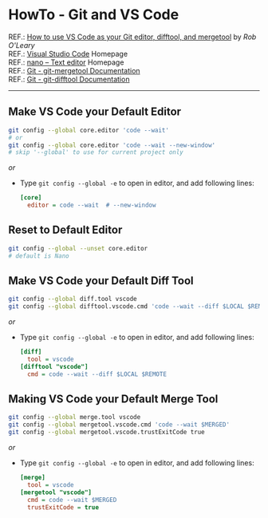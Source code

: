 # HowTo - Git and VS Code

REF.: [How to use VS Code as your Git editor, difftool, and mergetool](https://www.roboleary.net/vscode/2020/09/15/vscode-git.html) by _Rob O'Leary_  
REF.: [Visual Studio Code](https://code.visualstudio.com/) Homepage  
REF.: [nano &ndash; Text editor](https://www.nano-editor.org/) Homepage  
REF.: [Git - git-mergetool Documentation](https://git-scm.com/docs/git-mergetool)  
REF.: [Git - git-difftool Documentation](https://git-scm.com/docs/git-difftool)  

----

## Make VS Code your Default Editor

```bash
git config --global core.editor 'code --wait'
# or
git config --global core.editor 'code --wait --new-window'
# skip '--global' to use for current project only
```

_or_

- Type `git config --global -e` to open in editor, and add following lines:

  ```ini
  [core]
    editor = code --wait  # --new-window
  ```

## Reset to Default Editor

```bash
git config --global --unset core.editor
# default is Nano
```

## Make VS Code your Default Diff Tool

```bash
git config --global diff.tool vscode
git config --global difftool.vscode.cmd 'code --wait --diff $LOCAL $REMOTE'
```

_or_

- Type `git config --global -e` to open in editor, and add following lines:

  ```ini
  [diff]
    tool = vscode
  [difftool "vscode"]
    cmd = code --wait --diff $LOCAL $REMOTE
  ```

## Making VS Code your Default Merge Tool

```bash
git config --global merge.tool vscode
git config --global mergetool.vscode.cmd 'code --wait $MERGED'
git config --global mergetool.vscode.trustExitCode true
```

_or_

- Type `git config --global -e` to open in editor, and add following lines:

  ```ini
  [merge]
    tool = vscode
  [mergetool "vscode"]
    cmd = code --wait $MERGED
    trustExitCode = true
  ```
